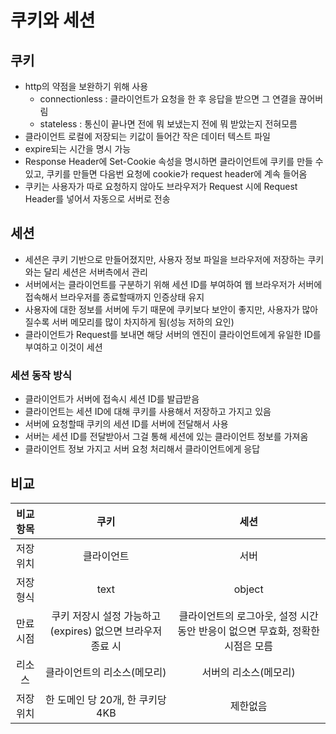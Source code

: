 # 쿠키와 세션

## 쿠키
- http의 약점을 보완하기 위해 사용
    - connectionless : 클라이언트가 요청을 한 후 응답을 받으면 그 연결을 끊어버림
    - stateless : 통신이 끝나면 전에 뭐 보냈는지 전에 뭐 받았는지 전혀모름
- 클라이언트 로컬에 저장되는 키값이 들어간 작은 데이터 텍스트 파일
- expire되는 시간을 명시 가능
- Response Header에 Set-Cookie 속성을 명시하면 클라이언트에 쿠키를 만들 수 있고, 쿠키를 만들면 다음번 요청에 cookie가 request header에 계속 들어옴
- 쿠키는 사용자가 따로 요청하지 않아도 브라우저가 Request 시에 Request Header를 넣어서 자동으로 서버로 전송

## 세션
- 세션은 쿠키 기반으로 만들어졌지만, 사용자 정보 파일을 브라우저에 저장하는 쿠키와는 달리 세션은 서버측에서 관리
- 서버에서는 클라이언트를 구분하기 위해 세션 ID를 부여하여 웹 브라우저가 서버에 접속해서 브라우저를 종료할때까지 인증상태 유지
- 사용자에 대한 정보를 서버에 두기 때문에 쿠키보다 보안이 좋지만, 사용자가 많아질수록 서버 메모리를 많이 차지하게 됨(성능 저하의 요인)
- 클라이언트가 Request를 보내면 해당 서버의 엔진이 클라이언트에게 유일한 ID를 부여하고 이것이 세션

### 세션 동작 방식
- 클라이언트가 서버에 접속시 세션 ID를 발급받음
- 클라이언트는 세션 ID에 대해 쿠키를 사용해서 저장하고 가지고 있음
- 서버에 요청할때 쿠키의 세션 ID를 서버에 전달해서 사용
- 서버는 세션 ID를 전달받아서 그걸 통해 세션에 있는 클라이언트 정보를 가져옴
- 클라이언트 정보 가지고 서버 요청 처리해서 클라이언트에게 응답

## 비교
| 비교항목 |                            쿠키                            |                                     세션                                      |
|:--------:|:----------------------------------------------------------:|:-----------------------------------------------------------------------------:|
| 저장위치 |                         클라이언트                         |                                     서버                                      |
| 저장형식 |                            text                            |                                    object                                     |
| 만료시점 | 쿠키 저장시 설정 가능하고(expires) 없으면 브라우저 종료 시 | 클라이언트의 로그아웃, 설정 시간동안 반응이 없으면 무효화, 정확한 시점은 모름 |
|  리소스  |                클라이언트의 리소스(메모리)                 |                             서버의 리소스(메모리)                             |
| 저장위치 |              한 도메인 당 20개, 한 쿠키당 4KB              |                                   제한없음                                    |
